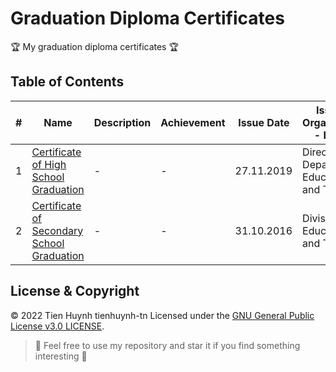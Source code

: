 # Graduation Diploma Certificates

:trophy: My graduation diploma certificates :trophy:

## Table of Contents
#| Name | Description | Achievement | Issue Date | Issuing Organization - Issuer
-| ---- | ----------- | ----------- | ---------- | -----------------------------
1| [Certificate of High School Graduation](https://raw.githubusercontent.com/tienhuynh-tn/awards/main/4-graduation/high-school-diploma-2019.jpg) | - | - | 27.11.2019 | Director of Department Education and Training
2| [Certificate of Secondary School Graduation](https://raw.githubusercontent.com/tienhuynh-tn/awards/main/4-graduation/certificate-of-secondary-school-graduation-2016.jpg) | - | - | 31.10.2016 | Division of Education and Training

## License & Copyright
&copy; 2022 Tien Huynh tienhuynh-tn Licensed under the [GNU General Public License v3.0 LICENSE](https://github.com/tienhuynh-tn/awards/blob/main/LICENSE).

> :love_you_gesture: Feel free to use my repository and star it if you find something interesting :love_you_gesture:
